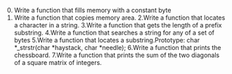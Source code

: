 0. Write a function that fills memory with a constant byte
1. Write a function that copies memory area.
2.Write a function that locates a character in a string.
3.Write a function that gets the length of a prefix substring.
4.Write a function that searches a string for any of a set of bytes
5.Write a function that locates a substring.Prototype: char *_strstr(char *haystack, char *needle);
6.Write a function that prints the chessboard.
7.Write a function that prints the sum of the two diagonals of a square matrix of integers.